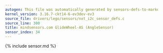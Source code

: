 ```yaml
---
autogen: This file was automatically generated by sensors-defs-to-markdown.py
kernel_version: 3.16.7-ckt14-6-ev3dev-ev3
source_file: drivers/lego/sensors/nxt_i2c_sensor_defs.c
source_line: 300
title: mindsensors.com GlideWheel-AS (AngleSensor)
sensor_index: 34
---
```


{% include sensor.md %}
